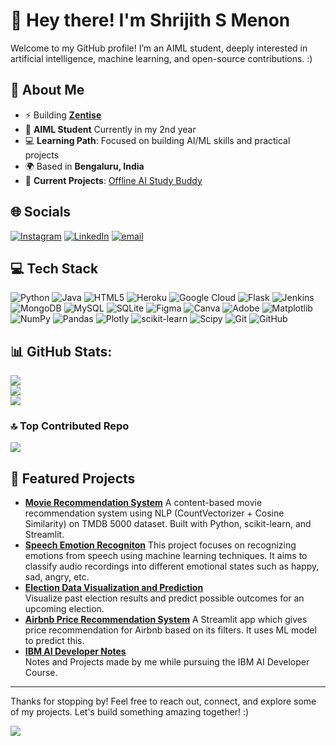 # 👋 Hey there! I'm Shrijith S Menon

Welcome to my GitHub profile! I’m an  AIML student, deeply interested in artificial intelligence, machine learning, and open-source contributions. :)
## 🌱 About Me
- ⚡ Building [**Zentise**](https://github.com/zentise)
- 🏫 **AIML Student** Currently in my 2nd year
- 💻 **Learning Path**: Focused on building AI/ML skills and practical projects
- 🌍 Based in **Bengaluru, India**
- 🚀 **Current Projects**: [Offline AI Study Buddy](https://github.com/Zentise/Offline-AI-Study-Buddy)

## 🌐 Socials
[![Instagram](https://img.shields.io/badge/Instagram-%23E4405F.svg?logo=Instagram&logoColor=white)](https://instagram.com/shr_jith) [![LinkedIn](https://img.shields.io/badge/LinkedIn-%230077B5.svg?logo=linkedin&logoColor=white)](https://linkedin.com/in/shrijithsm) [![email](https://img.shields.io/badge/Email-D14836?logo=gmail&logoColor=white)](mailto:shrijithsmenon@gmail.com) 

## 💻 Tech Stack
![Python](https://img.shields.io/badge/python-3670A0?style=for-the-badge&logo=python&logoColor=ffdd54) ![Java](https://img.shields.io/badge/java-%23ED8B00.svg?style=for-the-badge&logo=openjdk&logoColor=white) ![HTML5](https://img.shields.io/badge/html5-%23E34F26.svg?style=for-the-badge&logo=html5&logoColor=white) ![Heroku](https://img.shields.io/badge/heroku-%23430098.svg?style=for-the-badge&logo=heroku&logoColor=white) ![Google Cloud](https://img.shields.io/badge/GoogleCloud-%234285F4.svg?style=for-the-badge&logo=google-cloud&logoColor=white) ![Flask](https://img.shields.io/badge/flask-%23000.svg?style=for-the-badge&logo=flask&logoColor=white) ![Jenkins](https://img.shields.io/badge/jenkins-%232C5263.svg?style=for-the-badge&logo=jenkins&logoColor=white) ![MongoDB](https://img.shields.io/badge/MongoDB-%234ea94b.svg?style=for-the-badge&logo=mongodb&logoColor=white) ![MySQL](https://img.shields.io/badge/mysql-4479A1.svg?style=for-the-badge&logo=mysql&logoColor=white) ![SQLite](https://img.shields.io/badge/sqlite-%2307405e.svg?style=for-the-badge&logo=sqlite&logoColor=white) ![Figma](https://img.shields.io/badge/figma-%23F24E1E.svg?style=for-the-badge&logo=figma&logoColor=white) ![Canva](https://img.shields.io/badge/Canva-%2300C4CC.svg?style=for-the-badge&logo=Canva&logoColor=white) ![Adobe](https://img.shields.io/badge/adobe-%23FF0000.svg?style=for-the-badge&logo=adobe&logoColor=white) ![Matplotlib](https://img.shields.io/badge/Matplotlib-%23ffffff.svg?style=for-the-badge&logo=Matplotlib&logoColor=black) ![NumPy](https://img.shields.io/badge/numpy-%23013243.svg?style=for-the-badge&logo=numpy&logoColor=white) ![Pandas](https://img.shields.io/badge/pandas-%23150458.svg?style=for-the-badge&logo=pandas&logoColor=white) ![Plotly](https://img.shields.io/badge/Plotly-%233F4F75.svg?style=for-the-badge&logo=plotly&logoColor=white) ![scikit-learn](https://img.shields.io/badge/scikit--learn-%23F7931E.svg?style=for-the-badge&logo=scikit-learn&logoColor=white) ![Scipy](https://img.shields.io/badge/SciPy-%230C55A5.svg?style=for-the-badge&logo=scipy&logoColor=%white) ![Git](https://img.shields.io/badge/git-%23F05033.svg?style=for-the-badge&logo=git&logoColor=white) ![GitHub](https://img.shields.io/badge/github-%23121011.svg?style=for-the-badge&logo=github&logoColor=white)

## 📊 GitHub Stats:
![](https://github-readme-stats.vercel.app/api?username=shrijithsm&theme=blue_navy&hide_border=false&include_all_commits=false&count_private=false)<br/>
![](https://nirzak-streak-stats.vercel.app/?user=shrijithsm&theme=blue_navy&hide_border=false)<br/>
![](https://github-readme-stats.vercel.app/api/top-langs/?username=shrijithsm&theme=blue_navy&hide_border=false&include_all_commits=false&count_private=false&layout=compact)

### 🔝 Top Contributed Repo
![](https://github-contributor-stats.vercel.app/api?username=shrijithsm&limit=5&theme=dark&combine_all_yearly_contributions=true)

## 📌 Featured Projects
- **[Movie Recommendation System](https://github.com/Zentise/Movie-Recommendation-System)**
  A content-based movie recommendation system using NLP (CountVectorizer + Cosine Similarity) on TMDB 5000 dataset. Built with Python, scikit-learn, and Streamlit.
- **[Speech Emotion Recogniton](https://github.com/ShrijithSM/Speech-Emotion-Recognition)**
  This project focuses on recognizing emotions from speech using machine learning techniques. It aims to classify audio recordings into different emotional states such as happy, sad, angry, etc.
- **[Election Data Visualization and Prediction](https://github.com/coeusyk/election-prediction)**  
  Visualize past election results and predict possible outcomes for an upcoming election.
- **[Airbnb Price Recommendation System](https://github.com/ShrijithSM/Airbnb-Price-Recommendation-System)**
  A Streamlit app which gives price recommendation for Airbnb based on its filters. It uses ML model to predict this.
- **[IBM AI Developer Notes](https://github.com/ShrijithSM/IBM-AI-Developer-Notes)**  
   Notes and Projects made by me while pursuing the IBM AI Developer Course.
---

Thanks for stopping by! Feel free to reach out, connect, and explore some of my projects. Let's build something amazing together!
:)

[![](https://visitcount.itsvg.in/api?id=shrijithsm&icon=0&color=0)](https://visitcount.itsvg.in)

